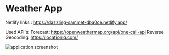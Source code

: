 # Weather App

Netlify links :  https://dazzling-sammet-dba0ce.netlify.app/

Used API's: 
Forecast: https://openweathermap.org/api/one-call-api
Reverse Geocoding: https://locationiq.com/

![application screenshot](https://github.com/kodluyoruz-react-bootcamp/odev-3-weather-app-kicikhaluk/blob/main/screenshot/Capture.PNG)

